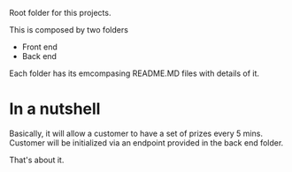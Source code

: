 Root folder for this projects.

This is composed by two folders
* Front end
* Back end

Each folder has its emcompasing README.MD files with details of it.

# In a nutshell

Basically, it will allow a customer to have a set of prizes every 5 mins. Customer will be initialized via an endpoint provided in the back end folder.

That's about it.